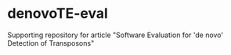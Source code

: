 # denovoTE-eval
Supporting repository for article "Software Evaluation for 'de novo' Detection of Transposons"
